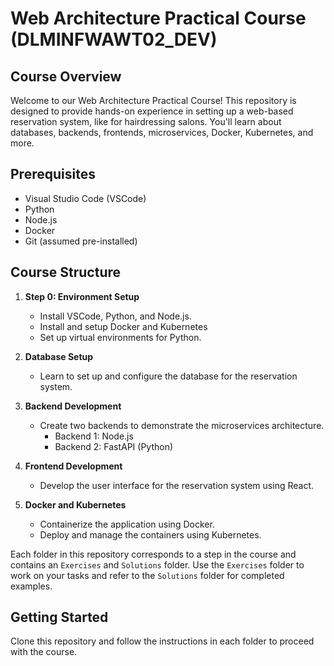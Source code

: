 # Web Architecture Practical Course (DLMINFWAWT02_DEV)

## Course Overview

Welcome to our Web Architecture Practical Course! This repository is designed to provide hands-on experience in setting up a web-based reservation system, like for hairdressing salons. You'll learn about databases, backends, frontends, microservices, Docker, Kubernetes, and more.

## Prerequisites

- Visual Studio Code (VSCode)
- Python
- Node.js
- Docker
- Git (assumed pre-installed)

## Course Structure

1. **Step 0: Environment Setup**
   - Install VSCode, Python, and Node.js.
   - Install and setup Docker and Kubernetes
   - Set up virtual environments for Python.

2. **Database Setup**
   - Learn to set up and configure the database for the reservation system.

3. **Backend Development**
   - Create two backends to demonstrate the microservices architecture.
     - Backend 1: Node.js
     - Backend 2: FastAPI (Python)

4. **Frontend Development**
   - Develop the user interface for the reservation system using React.

5. **Docker and Kubernetes**
   - Containerize the application using Docker.
   - Deploy and manage the containers using Kubernetes.

Each folder in this repository corresponds to a step in the course and contains an `Exercises` and `Solutions` folder. Use the `Exercises` folder to work on your tasks and refer to the `Solutions` folder for completed examples.

## Getting Started

Clone this repository and follow the instructions in each folder to proceed with the course.
